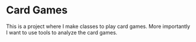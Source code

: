 # Card Games

This is a project where I make classes to play card games. More importantly I want to use tools to analyze the card games.
